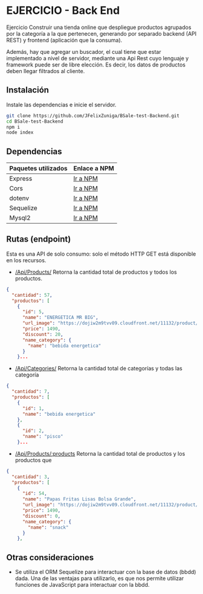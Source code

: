 # EJERCICIO - Back End

Ejercicio Construir una tienda online que despliegue productos agrupados por la categoría a la que pertenecen, generando por separado backend (API REST) y frontend (aplicación que la consuma).

Además, hay que agregar un buscador, el cual tiene que estar implementado a nivel de servidor, mediante una Api Rest cuyo lenguaje y framework puede ser de libre elección. Es decir, los datos de productos deben llegar filtrados al cliente.

## Instalación

Instale las dependencias e inicie el servidor.

```sh
git clone https://github.com/JFelixZuniga/BSale-test-Backend.git
cd BSale-test-Backend
npm i
node index
```

## Dependencias

| Paquetes utilizados | Enlace a NPM                                        |
| ------------------- | --------------------------------------------------- |
| Express             | [Ir a NPM](https://www.npmjs.com/package/express)   |
| Cors                | [Ir a NPM](https://www.npmjs.com/package/cors)      |
| dotenv              | [Ir a NPM](https://www.npmjs.com/package/dotenv)    |
| Sequelize           | [Ir a NPM](https://www.npmjs.com/package/sequelize) |
| Mysql2              | [Ir a NPM](https://www.npmjs.com/package/mysql2)    |

## Rutas (endpoint)

Esta es una API de solo consumo: solo el método HTTP GET está disponible en los recursos.

- [/Api/Products/](https://bsale-store-test.herokuapp.com/Api/Products) Retorna la cantidad total de productos y todos los productos.

```json
{
  "cantidad": 57,
  "productos": [
    {
      "id": 5,
      "name": "ENERGETICA MR BIG",
      "url_image": "https://dojiw2m9tvv09.cloudfront.net/11132/product/misterbig3308256.jpg",
      "price": 1490,
      "discount": 20,
      "name_category": {
        "name": "bebida energetica"
      }
    }...
```

- [/Api/Categories/](https://bsale-store-test.herokuapp.com/Api/Categories/) Retorna la cantidad total de categorías y todas las categoría

```json
{
  "cantidad": 7,
  "productos": [
    {
      "id": 1,
      "name": "bebida energetica"
    },
    {
      "id": 2,
      "name": "pisco"
    }...
```

- [/Api/Products/:products](https://bsale-store-test.herokuapp.com/Api/Products/papas) Retorna la cantidad total de productos y los productos que

```json
{
  "cantidad": 3,
  "productos": [
    {
      "id": 54,
      "name": "Papas Fritas Lisas Bolsa Grande",
      "url_image": "https://dojiw2m9tvv09.cloudfront.net/11132/product/papaslisasgrande7128.jpg",
      "price": 1490,
      "discount": 0,
      "name_category": {
        "name": "snack"
      }
    },
```

## Otras consideraciones

- Se utiliza el ORM Sequelize para interactuar con la base de datos (bbdd) dada. Una de las ventajas para utilizarlo, es que nos permite utilizar funciones de JavaScript para interactuar con la bbdd.
